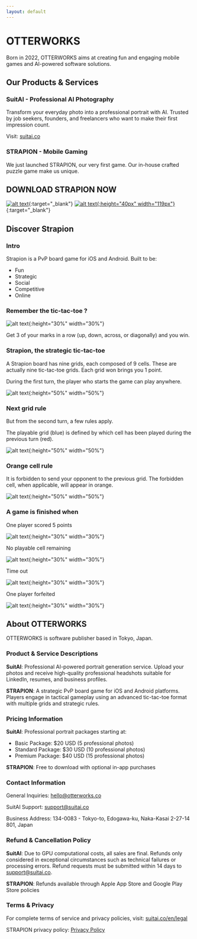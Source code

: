 ```yaml
---
layout: default
---
```


<!-- Text can be **bold**, _italic_, or ~~strikethrough~~.

[Link to another page](./another-page.html).

There should be whitespace between paragraphs.

There should be whitespace between paragraphs. We recommend including a README, or a file with information about your project. -->

# OTTERWORKS

Born in 2022, OTTERWORKS aims at creating fun and engaging mobile games and AI-powered software solutions.

## Our Products & Services

### SuitAI - Professional AI Photography
Transform your everyday photo into a professional portrait with AI. Trusted by job seekers, founders, and freelancers who want to make their first impression count.

Visit: [suitai.co](https://suitai.co)

### STRAPION - Mobile Gaming
We just launched STRAPION, our very first game. Our in-house crafted puzzle game make us unique.

## DOWNLOAD STRAPION NOW

[![alt text](assets/img/download_apple.svg)](https://apps.apple.com/app/id1560668412){:target="_blank"} [![alt text](assets/img/google-play-badge.png){:height="40px" width="119px"}](https://play.google.com/store/apps/details?id=com.strapion&hl=fr&gl=US&pli=1){:target="_blank"}



## Discover Strapion

### Intro
Strapion is a PvP board game for iOS and Android. Built to be:

* Fun
* Strategic
* Social
* Competitive
* Online

<!-- ![alt text](assets/img/demo_screen-min.jpeg) --> 

### Remember the tic-tac-toe ?

![alt text](assets/img/tictactoe.jpg){:height="30%" width="30%"}

Get 3 of your marks in a row (up, down, across, or diagonally) and you win.

### Strapion, the strategic tic-tac-toe

A Strapion board has nine grids, each composed of 9 cells. These are actually nine tic-tac-toe grids. Each grid won brings you 1 point.

During the first turn, the player who starts the game can play anywhere.

![alt text](assets/img/tutorial-t0.jpg){:height="50%" width="50%"}

### Next grid rule

But from the second turn, a few rules apply.

The playable grid (blue) is defined by which cell has been played during the previous turn (red).

![alt text](assets/img/tutorial-t1.jpg){:height="50%" width="50%"}

### Orange cell rule

It is forbidden to send your opponent to the previous grid. The forbidden cell, when applicable, will appear in orange.

![alt text](assets/img/tutorial-t2.jpg){:height="50%" width="50%"}

### A game is finished when

One player scored 5 points

![alt text](assets/img/tutorial-t3.jpg){:height="30%" width="30%"}

No playable cell remaining

![alt text](assets/img/tutorial-t6.jpg){:height="30%" width="30%"}

Time out

![alt text](assets/img/tutorial-t4.jpeg){:height="30%" width="30%"}

One player forfeited

![alt text](assets/img/tutorial-t5.jpeg){:height="30%" width="30%"}

## About OTTERWORKS

OTTERWORKS is software publisher based in Tokyo, Japan.

### Product & Service Descriptions

**SuitAI**: Professional AI-powered portrait generation service. Upload your photos and receive high-quality professional headshots suitable for LinkedIn, resumes, and business profiles.

**STRAPION**: A strategic PvP board game for iOS and Android platforms. Players engage in tactical gameplay using an advanced tic-tac-toe format with multiple grids and strategic rules.

### Pricing Information

**SuitAI**: Professional portrait packages starting at:
- Basic Package: $20 USD (5 professional photos)
- Standard Package: $30 USD (10 professional photos) 
- Premium Package: $40 USD (15 professional photos)

**STRAPION**: Free to download with optional in-app purchases

### Contact Information

General Inquiries: hello@otterworks.co

SuitAI Support: support@suitai.co

Business Address: 134-0083 - Tokyo-to, Edogawa-ku, Naka-Kasai 2-27-14 801, Japan

### Refund & Cancellation Policy

**SuitAI**: Due to GPU computational costs, all sales are final. Refunds only considered in exceptional circumstances such as technical failures or processing errors. Refund requests must be submitted within 14 days to support@suitai.co.

**STRAPION**: Refunds available through Apple App Store and Google Play Store policies

### Terms & Privacy

For complete terms of service and privacy policies, visit: [suitai.co/en/legal](https://suitai.co/en/legal)

STRAPION privacy policy: [Privacy Policy](privacyen.html)
